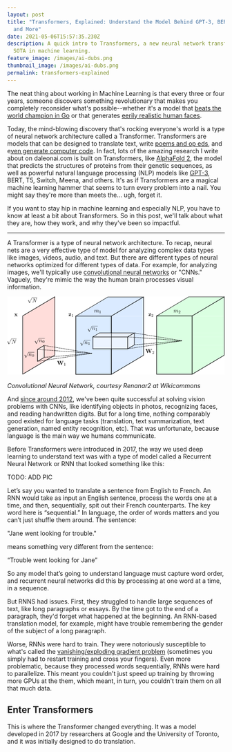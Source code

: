 ```yaml
---
layout: post
title: "Transformers, Explained: Understand the Model Behind GPT-3, BERT, T5,
  and More"
date: 2021-05-06T15:57:35.230Z
description: A quick intro to Transformers, a new neural network transforming
  SOTA in machine learning.
feature_image: /images/ai-dubs.png
thumbnail_image: /images/ai-dubs.png
permalink: transformers-explained
---
```

The neat thing about working in Machine Learning is that every three or four years, someone discovers something revolutionary that makes you completely reconsider what's possible--whether it's a model that [beats the world champion in Go](https://deepmind.com/research/case-studies/alphago-the-story-so-far) or that generates [eerily realistic human faces](https://thispersondoesnotexist.com/).

Today, the mind-blowing discovery that's rocking everyone's world is a type of neural network architecture called a Transformer. Transformers are models that can be designed to translate text, write [poems and op eds](https://www.gwern.net/GPT-3), and e[ven generate computer code](https://www.wired.com/story/ai-latest-trick-writing-computer-code/). In fact, lots of the amazing research I write about on daleonai.com is built on Transformers, like [AlphaFold 2](https://daleonai.com/how-alphafold-works), the model that predicts the structures of proteins from their genetic sequences, as well as powerful natural language processing (NLP) models like [GPT-3](https://daleonai.com/how-alphafold-works), BERT, T5, Switch, Meena, and others. It's as if Transformers are a magical machine learning hammer that seems to turn every problem into a nail. You might say they're more than meets the... ugh, forget it.

If you want to stay hip in machine learning and especially NLP, you have to know at least a bit about Transformers. So in this post, we'll talk about what they are, how they work, and why they've been so impactful.

- - -

A Transformer is a type of neural network architecture. To recap, neural nets are a very effective type of model for analyzing complex data types like images, videos, audio, and text. But there are different types of neural networks optimized for different types of data. For example, for analyzing images, we'll typically use [convolutional neural networks](https://en.wikipedia.org/wiki/Convolutional_neural_network) or "CNNs." Vaguely, they're mimic the way the human brain processes visual information.

![](/images/cnn.png "Convolutional Neural Network")

*Convolutional Neural Network, courtesy Renanar2 at Wikicommons*

And [since around 2012](https://qz.com/1034972/the-data-that-changed-the-direction-of-ai-research-and-possibly-the-world/), we've been quite successful at solving vision problems with CNNs, like identifying objects in photos, recognizing faces, and reading handwritten digits. But for a long time, nothing comparably good existed for language tasks (translation, text summarization, text generation, named entity recognition, etc). That was unfortunate, because language is the main way we humans communicate.

Before Transformers were introduced in 2017, the way we used deep learning to understand text was with a type of model called a Recurrent Neural Network or RNN that looked something like this:

TODO: ADD PIC

Let’s say you wanted to translate a sentence from English to French. An RNN would take as input an English sentence, process the words one at a time, and then, sequentially, spit out their French counterparts. The key word here is “sequential.” In language, the order of words matters and you can’t just shuffle them around. The sentence:

"Jane went looking for trouble."

means something very different from the sentence:

“Trouble went looking for Jane”

So any model that’s going to understand language must capture word order, and recurrent neural networks did this by processing at one word at a time, in a sequence.

But RNNS had issues. First, they struggled to handle large sequences of text, like long paragraphs or essays. By the time got to the end of a paragraph, they'd forget what happened at the beginning. An RNN-based translation model, for example, might have trouble remembering the gender of the subject of a long paragraph.

Worse, RNNs were hard to train. They were notoriously susceptible to what's called the [vanishing/exploding gradient problem](https://towardsdatascience.com/the-exploding-and-vanishing-gradients-problem-in-time-series-6b87d558d22) (sometimes you simply had to restart training and cross your fingers). Even more problematic, because they processed words sequentially, RNNs were hard to parallelize. This meant you couldn't just speed up training by throwing more GPUs at the them, which meant, in turn, you couldn't train them on all that much data.

## Enter Transformers

This is where the Transformer changed everything. It was a model developed in 2017 by researchers at Google and the University of Toronto, and it was initially designed to do translation.